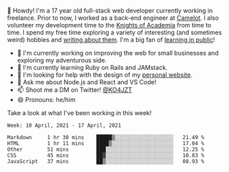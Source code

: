 👋 Howdy! I'm a 17 year old full-stack web developer currently working in freelance. Prior to now, I worked as a back-end engineer at [Camelot](https://camelot.fm). I also volunteer my development time to the [Knights of Academia](https://knightsofacademia.org) from time to time. I spend my free time exploring a variety of interesting (and sometimes weird) hobbies and [writing about them](https://ko4jzt.tech). I'm a big fan of [learning in public](https://github.com/ko4jzt/digital-garden)!

* 🔭 I'm currently working on improving the web for small businesses and exploring my adventurous side.
* 🌱 I'm currently learning Ruby on Rails and JAMstack.
* 🤔 I'm looking for help with the design of my [personal website](https://ko4jzt.tech).
* 💬 Ask me about Node.js and React and VS Code!
* 📫 Shoot me a DM on Twitter! [@KO4JZT](https://twitter.com/ko4jzt)
* 😄 Pronouns: he/him

Take a look at what I've been working in this week!

<!--START_SECTION:waka-->
```text
Week: 10 April, 2021 - 17 April, 2021

Markdown     1 hr 30 mins    █████▒░░░░░░░░░░░░░░░░░░░   21.49 % 
HTML         1 hr 11 mins    ████▒░░░░░░░░░░░░░░░░░░░░   17.04 % 
Other        51 mins         ███░░░░░░░░░░░░░░░░░░░░░░   12.25 % 
CSS          45 mins         ██▓░░░░░░░░░░░░░░░░░░░░░░   10.83 % 
JavaScript   37 mins         ██▒░░░░░░░░░░░░░░░░░░░░░░   08.93 % 
```
<!--END_SECTION:waka-->
